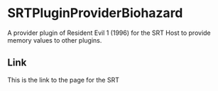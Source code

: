 # SRTPluginProviderBiohazard
A provider plugin of Resident Evil 1 (1996) for the SRT Host to provide memory values to other plugins.

## Link

This is the link to the page for the SRT
